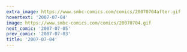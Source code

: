 ```yaml
---
extra_image: https://www.smbc-comics.com/comics/20070704after.gif
hovertext: '2007-07-04'
image: https://www.smbc-comics.com/comics/20070704.gif
next_comic: '2007-07-05'
prev_comic: '2007-07-03'
title: '2007-07-04'
---
```


